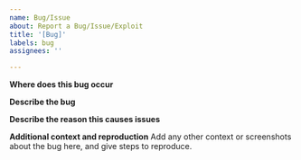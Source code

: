 ```yaml
---
name: Bug/Issue
about: Report a Bug/Issue/Exploit
title: '[Bug]'
labels: bug
assignees: ''

---
```


**Where does this bug occur**

**Describe the bug**


**Describe the reason this causes issues**


**Additional context and reproduction**
Add any other context or screenshots about the bug here, and give steps to reproduce.
